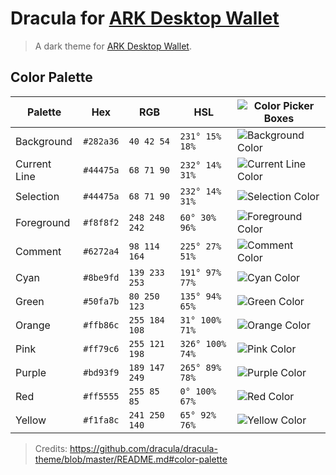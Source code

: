 # Dracula for [ARK Desktop Wallet](https://ark.io/wallet)

> A dark theme for [ARK Desktop Wallet](https://ark.io/wallet).

## Color Palette

Palette      | Hex       | RGB           | HSL             | ![Color Picker Boxes](https://draculatheme.com/static/img/color-boxes/eyedropper.png)
---          | ---       | ---           | ---             | ---
Background   | `#282a36` | `40 42 54`    | `231° 15% 18%`  | ![Background Color](https://draculatheme.com/static/img/color-boxes/background.png)
Current Line | `#44475a` | `68 71 90`    | `232° 14% 31%`  | ![Current Line Color](https://draculatheme.com/static/img/color-boxes/current_line.png)
Selection    | `#44475a` | `68 71 90`    | `232° 14% 31%`  | ![Selection Color](https://draculatheme.com/static/img/color-boxes/selection.png)
Foreground   | `#f8f8f2` | `248 248 242` | `60° 30% 96%`   | ![Foreground Color](https://draculatheme.com/static/img/color-boxes/foreground.png)
Comment      | `#6272a4` | `98 114 164`  | `225° 27% 51%`  | ![Comment Color](https://draculatheme.com/static/img/color-boxes/comment.png)
Cyan         | `#8be9fd` | `139 233 253` | `191° 97% 77%`  | ![Cyan Color](https://draculatheme.com/static/img/color-boxes/cyan.png)
Green        | `#50fa7b` | `80 250 123`  | `135° 94% 65%`  | ![Green Color](https://draculatheme.com/static/img/color-boxes/green.png)
Orange       | `#ffb86c` | `255 184 108` | `31° 100% 71%`  | ![Orange Color](https://draculatheme.com/static/img/color-boxes/orange.png)
Pink         | `#ff79c6` | `255 121 198` | `326° 100% 74%` | ![Pink Color](https://draculatheme.com/static/img/color-boxes/pink.png)
Purple       | `#bd93f9` | `189 147 249` | `265° 89% 78%`  | ![Purple Color](https://draculatheme.com/static/img/color-boxes/purple.png)
Red          | `#ff5555` | `255 85 85`   | `0° 100% 67%`   | ![Red Color](https://draculatheme.com/static/img/color-boxes/red.png)
Yellow       | `#f1fa8c` | `241 250 140` | `65° 92% 76%`   | ![Yellow Color](https://draculatheme.com/static/img/color-boxes/yellow.png)

> Credits: https://github.com/dracula/dracula-theme/blob/master/README.md#color-palette
